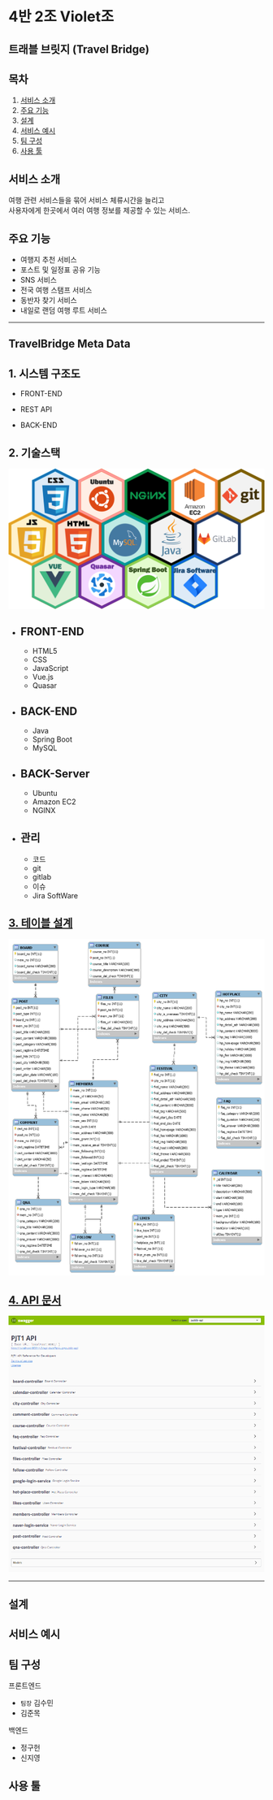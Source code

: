 # **4반 2조 Violet조**

## **트래블 브릿지 (Travel Bridge)**

## 목차

1. [서비스 소개](#서비스-소개)
1. [주요 기능](#주요-기능)
1. [설계](#설계)
1. [서비스 예시](#서비스-예시)
1. [팀 구성](#팀-구성)
1. [사용 툴](#사용-툴)

## **서비스 소개**

여행 관련 서비스들을 묶어 서비스 체류시간을 늘리고  
사용자에게 한곳에서 여러 여행 정보를 제공할 수 있는 서비스.

## **주요 기능**

- 여행지 추천 서비스
- 포스트 및 일정표 공유 기능
- SNS 서비스
- 전국 여행 스탬프 서비스
- 동반자 찾기 서비스
- 내일로 랜덤 여행 루트 서비스

---
## **TravelBridge Meta Data**

## **1. 시스템 구조도**

- FRONT-END

- REST API

- BACK-END

## **2. 기술스택**

![기술스택](./metadata_description/skill_stack.png)

 - ## **FRONT-END**
    - HTML5
    - CSS
    - JavaScript
    - Vue.js
    - Quasar

  - ## **BACK-END**
    - Java
    - Spring Boot
    - MySQL

  - ## **BACK-Server**
    - Ubuntu
    - Amazon EC2
    - NGINX

  - ## **관리**
    - 코드
    - git
    - gitlab
    - 이슈
    - Jira SoftWare

## [**3. 테이블 설계**](./metadata_description/TABLE.md)

![ERD](./metadata_description/pjt1ERD.png)

## [**4. API 문서**](./metadata_description/APIDocumentaion.md)

![Swagger API](./metadata_description/PJT1ApiDocument.png)

---
## 설계

## 서비스 예시

## 팀 구성

프론트엔드

- `팀장` 김수민
- 김준목

백엔드

- 정구헌
- 신지영

## 사용 툴
